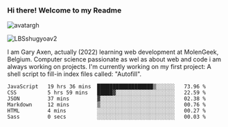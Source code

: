 ### Hi there! Welcome to my Readme 
![avatargh](https://user-images.githubusercontent.com/22075644/164934471-9e8af8ff-56fa-42c4-8061-5c7410433886.png)

![LBSshugyoav2](https://user-images.githubusercontent.com/22075644/164934218-25b846e8-bf56-4a0e-bd88-ab444310d7a8.png)



I am Gary Axen, actually (2022) learning web development at MolenGeek, Belgium.
Computer science passionate as wel as about web and code i am always working on projects.
I'm currently working on my first project: A shell script to fill-in index files called: "Autofill". 
<!--START_SECTION:waka-->

```text
JavaScript   19 hrs 36 mins  ██████████████████▒░░░░░░   73.96 %
CSS          5 hrs 59 mins   █████▓░░░░░░░░░░░░░░░░░░░   22.59 %
JSON         37 mins         ▓░░░░░░░░░░░░░░░░░░░░░░░░   02.38 %
Markdown     12 mins         ▒░░░░░░░░░░░░░░░░░░░░░░░░   00.76 %
HTML         4 mins          ░░░░░░░░░░░░░░░░░░░░░░░░░   00.27 %
Sass         0 secs          ░░░░░░░░░░░░░░░░░░░░░░░░░   00.03 %
```

<!--END_SECTION:waka-->

<!--
**LeBigSky/LebigSky** is a ✨ _special_ ✨ repository because its `README.md` (this file) appears on your GitHub profile.


as to get you started:

- 🔭 I’m currently working on ...
- 🌱 I’m currently learning ...
- 👯 I’m looking to collaborate on ...
- 🤔 I’m looking for help with ...
- 💬 Ask me about ...
- 📫 How to reach me: ...
- 😄 Pronouns: ...
- ⚡ Fun fact: ...
-->
